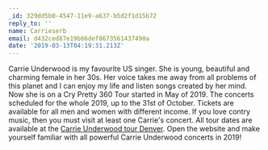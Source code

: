 ```yaml
---
_id: 329dd5b0-4547-11e9-a637-b5d2f1d15b72
reply_to: ''
name: Carrieserb
email: d432ced87e19b66def8673561437490a
date: '2019-03-13T04:19:31.213Z'
---
```

Carrie Underwood is my favourite US singer. She is young, beautiful and charming female in her 30s. Her voice takes me away from all problems of this planet and I can enjoy my life and listen songs created by her mind. Now she is on a Cry Pretty 360 Tour started in May of 2019. The concerts scheduled for the whole 2019, up to the 31st of October. Tickets are available for all men and women with different income. If you love contry music, then you must visit at least one Carrie's concert. All tour dates are available at the <a href=https://carrieunderwoodtour.com>Carrie Underwood tour Denver</a>. Open the website and make yourself familiar with all powerful Carrie Underwood concerts in 2019!
